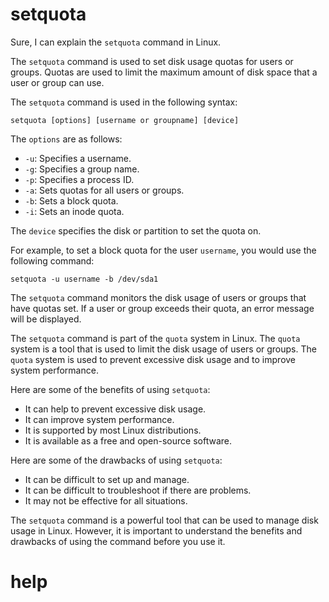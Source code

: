 # setquota

Sure, I can explain the `setquota` command in Linux.

The `setquota` command is used to set disk usage quotas for users or groups. Quotas are used to limit the maximum amount of disk space that a user or group can use.

The `setquota` command is used in the following syntax:

```
setquota [options] [username or groupname] [device]
```

The `options` are as follows:

* `-u`: Specifies a username.
* `-g`: Specifies a group name.
* `-p`: Specifies a process ID.
* `-a`: Sets quotas for all users or groups.
* `-b`: Sets a block quota.
* `-i`: Sets an inode quota.

The `device` specifies the disk or partition to set the quota on.

For example, to set a block quota for the user `username`, you would use the following command:

```
setquota -u username -b /dev/sda1
```

The `setquota` command monitors the disk usage of users or groups that have quotas set. If a user or group exceeds their quota, an error message will be displayed.

The `setquota` command is part of the `quota` system in Linux. The `quota` system is a tool that is used to limit the disk usage of users or groups. The `quota` system is used to prevent excessive disk usage and to improve system performance.

Here are some of the benefits of using `setquota`:

* It can help to prevent excessive disk usage.
* It can improve system performance.
* It is supported by most Linux distributions.
* It is available as a free and open-source software.

Here are some of the drawbacks of using `setquota`:

* It can be difficult to set up and manage.
* It can be difficult to troubleshoot if there are problems.
* It may not be effective for all situations.

The `setquota` command is a powerful tool that can be used to manage disk usage in Linux. However, it is important to understand the benefits and drawbacks of using the command before you use it.

# help 

```

```
